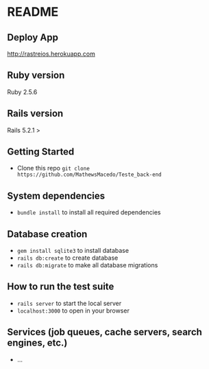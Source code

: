 # README

## Deploy App
  
  http://rastreios.herokuapp.com

## Ruby version

  Ruby 2.5.6
  
## Rails version

  Rails 5.2.1 > 
  
## Getting Started

* Clone this repo ```git clone https://github.com/MathewsMacedo/Teste_back-end```

## System dependencies

* ```bundle install``` to install all required dependencies

## Database creation
* ```gem install sqlite3``` to install database
* ```rails db:create``` to create database
* ```rails db:migrate``` to make all database migrations

## How to run the test suite

* ```rails server``` to start the local server
* ```localhost:3000``` to open  in your browser 

## Services (job queues, cache servers, search engines, etc.)

* ...

